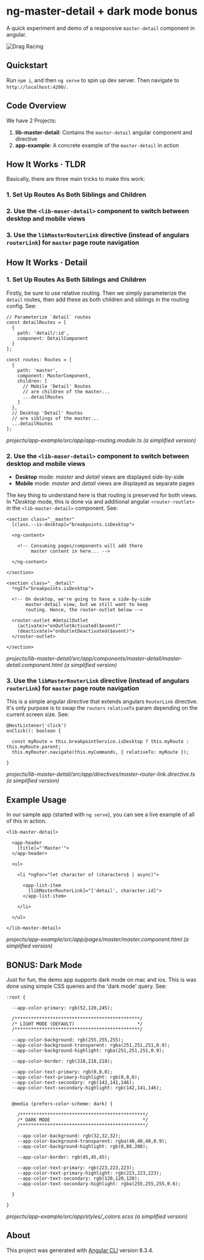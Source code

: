 # ng-master-detail + dark mode bonus

A quick experiment and demo of a responsive `master-detail` component in angular.

![Drag Racing](README.png)

## Quickstart

Run `npm i`, and then `ng serve` to spin up dev server. Then navigate to `http://localhost:4200/`.

## Code Overview

We have 2 Projects:
1. **lib-master-detail**: Contains the `master-detail` angular component and directive
2. **app-example**: A concrete example of the `master-detail` in action

## How It Works &middot; TLDR

Basically, there are three main tricks to make this work:

### 1. Set Up Routes As Both Siblings and Children

### 2. Use the `<lib-maser-detail>` component to switch between desktop and mobile views

### 3. Use the `libMasterRouterLink` directive (instead of angulars `routerLink`) for `master` page route navigation

## How It Works &middot; Detail

### 1. Set Up Routes As Both Siblings and Children

Firstly, be sure to use relative routing. Then we simply parameterize the `detail` routes, then add these as both children and siblings in the routing config. See:

```
// Parameterize `detail` routes
const detailRoutes = [
  {
    path: 'detail/:id',
    component: DetailComponent
  }
];

const routes: Routes = [
  {
    path: 'master',
    component: MasterComponent,
    children: [
      // Mobile 'Detail' Routes
      // are children of the master...
      ...detailRoutes
    ]
  },
  // Desktop 'Detail' Routes
  // are siblings of the master...
  ...detailRoutes
];
```
*projects/app-example/src/app/app-routing.module.ts* *(a simplified version)*

### 2. Use the `<lib-maser-detail>` component to switch between desktop and mobile views
 
* **Desktop** mode: *master* and *detail* views are displayed side-by-side
* **Mobile** mode: *master* and *detail* views are displayed as separate pages

The key thing to understand here is that routing is preserved for both views. In **Desktop* mode, this is done via and additional angular `<router-routlet>` in the `<lib-master-detail>` component. See:

```
<section class="__master"
  [class.--is-desktop]="breakpoints.isDesktop">

  <ng-content>

    <!-- Consuming pages/components will add there
         master content in here... -->

  </ng-content>

</section>

<section class="__detail"
  *ngIf="breakpoints.isDesktop">

  <!-- On desktop, we're going to have a side-by-side
       master-detail view, but we still want to keep
       routing. Hence, the router-outlet below -->

  <router-outlet #detailOutlet
    (activate)="onOutletActivated($event)"
    (deactivate)="onOutletDeactivated($event)">
  </router-outlet>

</section>

```
*projects/lib-master-detail/src/app/components/master-detail/master-detail.component.html* *(a simplified version)*

### 3. Use the `libMasterRouterLink` directive (instead of angulars `routerLink`) for `master` page route navigation

This is a simple angular directive that extends angulars `RouterLink` directive. It's only purpose is to swap the `routers` `relativeTo` param depending on the current screen size. See:

```
@HostListener('click')
onClick(): boolean {

  const myRoute = this.breakpointService.isDesktop ? this.myRoute : this.myRoute.parent;
  this.myRouter.navigate(this.myCommands, { relativeTo: myRoute });

}
```
*projects/lib-master-detail/src/app/directives/master-router-link.directive.ts* *(a simplified version)*

## Example Usage

In our sample app (started with `ng serve`), you can see a live example of all of this in action.

```
<lib-master-detail>

  <app-header
    [title]="'Master'">
  </app-header>

  <ul>

    <li *ngFor="let character of (characters$ | async)">

      <app-list-item
        [libMasterRouterLink]="['detail', character.id]">
      </app-list-item>

    </li>

  </ul>

</lib-master-detail>
```
*projects/app-example/src/app/pages/master/master.component.html* *(a simplified version)*

## BONUS: Dark Mode

Just for fun, the demo app supports dark mode on mac and ios. This is was done using simple CSS queries and the 'dark mode' query. See:

```
:root {

  --app-color-primary: rgb(52,120,245);

  /**********************************************/
  /* LIGHT MODE (DEFAULT)                       */
  /**********************************************/

  --app-color-background: rgb(255,255,255);
  --app-color-background-transparent: rgba(251,251,251,0.9);
  --app-color-background-highlight: rgba(251,251,251,0.9);

  --app-color-border: rgb(218,218,218);

  --app-color-text-primary: rgb(0,0,0);
  --app-color-text-primary-highlight: rgb(0,0,0);
  --app-color-text-secondary: rgb(142,141,146);
  --app-color-text-secondary-highlight: rgb(142,141,146);


  @media (prefers-color-scheme: dark) {

    /**********************************************/
    /* DARK MODE                                  */
    /**********************************************/

    --app-color-background: rgb(32,32,32);
    --app-color-background-transparent: rgba(40,40,40,0.9);
    --app-color-background-highlight: rgb(0,88,208);

    --app-color-border: rgb(45,45,45);

    --app-color-text-primary: rgb(223,223,223);
    --app-color-text-primary-highlight: rgb(223,223,223);
    --app-color-text-secondary: rgb(120,120,120);
    --app-color-text-secondary-highlight: rgba(255,255,255,0.6);

  }

}
```
*projects/app-example/src/app/styles/_colors.scss* *(a simplified version)*

## About
This project was generated with [Angular CLI](https://github.com/angular/angular-cli) version 8.3.4.
